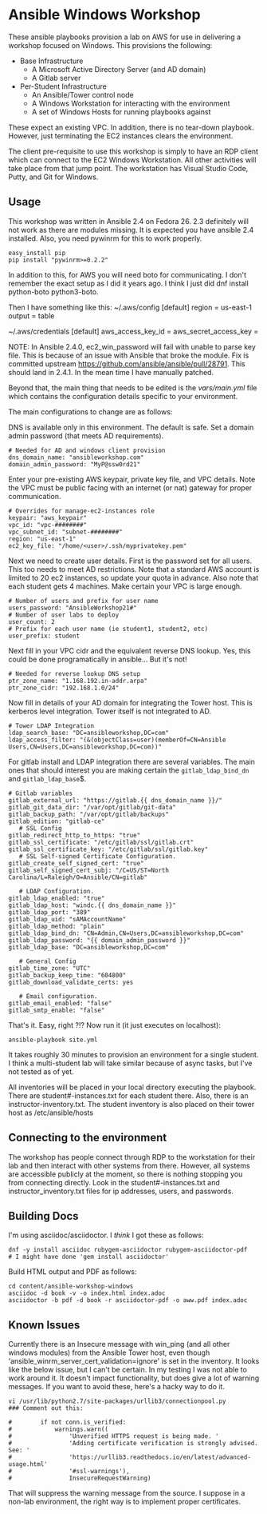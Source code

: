 # Ansible Windows Workshop

These ansible playbooks provision a lab on AWS for use in delivering a workshop focused on Windows.  This provisions the following:

* Base Infrastructure
  * A Microsoft Active Directory Server (and AD domain)
  * A Gitlab server
* Per-Student Infrastructure
  * An Ansible/Tower control node
  * A Windows Workstation for interacting with the environment
  * A set of Windows Hosts for running playbooks against

These expect an existing VPC.  In addition, there is no tear-down playbook.  However, just terminating the EC2 instances clears the environment.  

The client pre-requisite to use this workshop is simply to have an RDP client which can connect to the EC2 Windows Workstation.  All other activities will take place from that jump point.  The workstation has Visual Studio Code, Putty, and Git for Windows.  

## Usage

This workshop was written in Ansible 2.4 on Fedora 26.  2.3 definitely will not work as there are modules missing.  It is expected you have ansible 2.4 installed.  Also, you need pywinrm for this to work properly.  

```
easy_install pip 
pip install "pywinrm>=0.2.2"
```

In addition to this, for AWS you will need boto for communicating.  I don't remember the exact setup as I did it years ago.  I think I just did dnf install python-boto python3-boto.  

Then I have something like this: 
~/.aws/config
[default]
region = us-east-1
output = table

~/.aws/credentials
[default]
aws_access_key_id = <your ec2 access key>
aws_secret_access_key = <your ec2 secret key>


NOTE: In Ansible 2.4.0, ec2_win_password will fail with unable to parse key file.  This is because of an issue with Ansible that broke the module.  Fix is committed upstream https://github.com/ansible/ansible/pull/28791.  This should land in 2.4.1.  In the mean time I have manually patched.


Beyond that, the main thing that needs to be edited is the *vars/main.yml* file which contains the configuration details specific to your environment.  

The main configurations to change are as follows:

DNS is available only in this environment.  The default is safe.  Set a domain admin password (that meets AD requirements).


```
# Needed for AD and windows client provision
dns_domain_name: "ansibleworkshop.com"
domain_admin_password: "MyP@ssw0rd21"
```

Enter your pre-existing AWS keypair, private key file, and VPC details.  Note the VPC must be public facing with an internet (or nat) gateway for proper communication.  
```
# Overrides for manage-ec2-instances role
keypair: "aws_keypair"
vpc_id: "vpc-########"
vpc_subnet_id: "subnet-########"
region: "us-east-1"
ec2_key_file: "/home/<user>/.ssh/myprivatekey.pem"
```

Next we need to create user details.  First is the password set for all users.  This too needs to meet AD restrictions.  Note that a standard AWS account is limited to 20 ec2 instances, so update your quota in advance.  Also note that each student gets 4 machines.  Make certain your VPC is large enough.  

```
# Number of users and prefix for user name
users_password: "AnsibleWorkshop21#"
# Number of user labs to deploy
user_count: 2
# Prefix for each user name (ie student1, student2, etc)
user_prefix: student
```

Next fill in your VPC cidr and the equivalent reverse DNS lookup.  Yes, this could be done programatically in ansible... But it's not!
```
# Needed for reverse lookup DNS setup
ptr_zone_name: "1.168.192.in-addr.arpa"
ptr_zone_cidr: "192.168.1.0/24"
```

Now fill in details of your AD domain for integrating the Tower host.  This is kerberos level integration.  Tower itself is not integrated to AD.  
```
# Tower LDAP Integration
ldap_search_base: "DC=ansibleworkshop,DC=com"
ldap_access_filter: "(&(objectClass=user)(memberOf=CN=Ansible Users,CN=Users,DC=ansibleworkshop,DC=com))"
```

For gitlab install and LDAP integration there are several variables.  The main ones that should interest you are making certain the `gitlab_ldap_bind_dn` and `gitlab_ldap_base`$.
```
# Gitlab variables
gitlab_external_url: "https://gitlab.{{ dns_domain_name }}/"
gitlab_git_data_dir: "/var/opt/gitlab/git-data"
gitlab_backup_path: "/var/opt/gitlab/backups"
gitlab_edition: "gitlab-ce"
   # SSL Config
gitlab_redirect_http_to_https: "true"
gitlab_ssl_certificate: "/etc/gitlab/ssl/gitlab.crt"
gitlab_ssl_certificate_key: "/etc/gitlab/ssl/gitlab.key"
   # SSL Self-signed Certificate Configuration.
gitlab_create_self_signed_cert: "true"
gitlab_self_signed_cert_subj: "/C=US/ST=North Carolina/L=Raleigh/O=Ansible/CN=gitlab"

   # LDAP Configuration.
gitlab_ldap_enabled: "true"
gitlab_ldap_host: "windc.{{ dns_domain_name }}"
gitlab_ldap_port: "389"
gitlab_ldap_uid: "sAMAccountName"
gitlab_ldap_method: "plain"
gitlab_ldap_bind_dn: "CN=Admin,CN=Users,DC=ansibleworkshop,DC=com"
gitlab_ldap_password: "{{ domain_admin_password }}"
gitlab_ldap_base: "DC=ansibleworkshop,DC=com"

   # General Config
gitlab_time_zone: "UTC"
gitlab_backup_keep_time: "604800"
gitlab_download_validate_certs: yes

   # Email configuration.
gitlab_email_enabled: "false"
gitlab_smtp_enable: "false"
```

That's it.  Easy, right ?!?   Now run it (it just executes on localhost):

```
ansible-playbook site.yml
```

It takes roughly 30 minutes to provision an environment for a single student.  I think a multi-student lab will take similar because of async tasks, but I've not tested as of yet.  

All inventories will be placed in your local directory executing the playbook.  There are student#-instances.txt for each student there.  Also, there is an instructor-inventory.txt.  The student inventory is also placed on their tower host as /etc/ansible/hosts

## Connecting to the environment

The workshop has people connect through RDP to the workstation for their lab and then interact with other systems from there.  However, all systems are accessible publicly at the moment, so there is nothing stopping you from connecting directly.  Look in the student#-instances.txt and instructor_inventory.txt files for ip addresses, users, and passwords.

## Building Docs 

I'm using asciidoc/asciidoctor.  I *think* I got these as follows: 
```
dnf -y install asciidoc rubygem-asciidoctor rubygem-asciidoctor-pdf
# I might have done 'gem install asciidoctor'
```

Build HTML output and PDF as follows: 

```
cd content/ansible-workshop-windows
asciidoc -d book -v -o index.html index.adoc
asciidoctor -b pdf -d book -r asciidoctor-pdf -o aww.pdf index.adoc
```

## Known Issues

Currently there is an Insecure message with win_ping (and all other windows modules) from the Ansible Tower host, even though 'ansible_winrm_server_cert_validation=ignore' is set in the inventory.  It looks like the below issue, but I can't be certain.  In my testing I was not able to work around it.  It doesn't impact functionality, but does give a lot of warning messages.  If you want to avoid these, here's a hacky way to do it.  

```
vi /usr/lib/python2.7/site-packages/urllib3/connectionpool.py
### Comment out this:

#        if not conn.is_verified:
#            warnings.warn((
#                'Unverified HTTPS request is being made. '
#                'Adding certificate verification is strongly advised. See: '
#                'https://urllib3.readthedocs.io/en/latest/advanced-usage.html'
#                '#ssl-warnings'),
#                InsecureRequestWarning)

```

That will suppress the warning message from the source.  I suppose in a non-lab environment, the right way is to implement proper certificates.  


